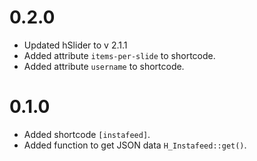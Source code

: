 # 0.2.0

- Updated hSlider to v 2.1.1
- Added attribute `items-per-slide` to shortcode.
- Added attribute `username` to shortcode.

# 0.1.0

- Added shortcode `[instafeed]`.
- Added function to get JSON data `H_Instafeed::get()`.